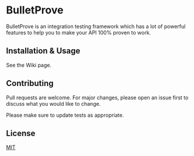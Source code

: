 # BulletProve

BulletProve is an integration testing framework which has a lot of powerful features to help you to make your API 100% proven to work.

## Installation & Usage

See the Wiki page.

## Contributing

Pull requests are welcome. For major changes, please open an issue first
to discuss what you would like to change.

Please make sure to update tests as appropriate.

## License

[MIT](https://choosealicense.com/licenses/mit/)